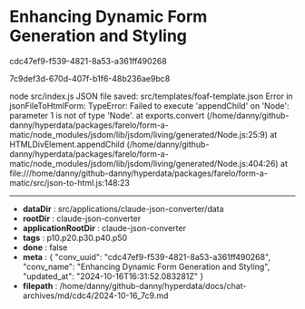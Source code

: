 # Enhancing Dynamic Form Generation and Styling

cdc47ef9-f539-4821-8a53-a361ff490268

7c9def3d-670d-407f-b1f6-48b236ae9bc8

node src/index.js
JSON file saved: src/templates/foaf-template.json
Error in jsonFileToHtmlForm: TypeError: Failed to execute 'appendChild' on 'Node': parameter 1 is not of type 'Node'.
    at exports.convert (/home/danny/github-danny/hyperdata/packages/farelo/form-a-matic/node_modules/jsdom/lib/jsdom/living/generated/Node.js:25:9)
    at HTMLDivElement.appendChild (/home/danny/github-danny/hyperdata/packages/farelo/form-a-matic/node_modules/jsdom/lib/jsdom/living/generated/Node.js:404:26)
    at file:///home/danny/github-danny/hyperdata/packages/farelo/form-a-matic/src/json-to-html.js:148:23

---

* **dataDir** : src/applications/claude-json-converter/data
* **rootDir** : claude-json-converter
* **applicationRootDir** : claude-json-converter
* **tags** : p10.p20.p30.p40.p50
* **done** : false
* **meta** : {
  "conv_uuid": "cdc47ef9-f539-4821-8a53-a361ff490268",
  "conv_name": "Enhancing Dynamic Form Generation and Styling",
  "updated_at": "2024-10-16T16:31:52.083281Z"
}
* **filepath** : /home/danny/github-danny/hyperdata/docs/chat-archives/md/cdc4/2024-10-16_7c9.md